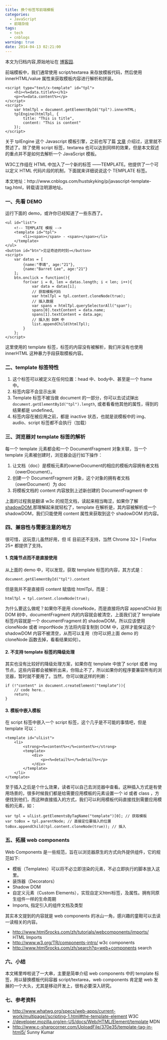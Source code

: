 ```yaml
---
title: 换个标签写前端模板
categories:
  - JavaScript
  - 前端杂烩
tags:
  - tech
  - cnblogs
warning: true
date: 2014-04-13 02:21:00
---
```


<div class="history-article">本文为归档内容,原始地址在 <a href="http://www.cnblogs.com/hustskyking/archive/2014/04/13/javascript-template-tag.html" target="_blank">博客园</a>.</div>

<p>前端模板中，我们通常使用 script/textarea 来存放模板代码，然后使用 innerHTML/value 属性来获取模板内容进行解析和拼装。</p>

```
<script type="text/x-template" id="tpl">
    <h1><%=data.title%></h1>
    <p><%=data.content%></p>
</script>
<script>
    var htmlTpl = document.getElementById("tpl").innerHTML;
    tplEngine(htmlTpl, {
        title: "This is title",
        content: "This is content"
    });
</script>

```

<p>关于 tplEngine 这个 Javascript 模板引擎，之前也写了篇 <a href="http://www.cnblogs.com/hustskyking/p/principle-of-javascript-template.html" target="_blank">文章</a> 介绍过，这里就不赘述了。除了使用 script 标签，textarea 也可以达到同样的效果，但是本文叙述的重点并不是如何去解析一个 JavaScript 模板。</p>
<p>W3C工作组在 HTML 中加入了一个新的标签 &mdash;&mdash;TEMPLATE。他提供了一个可以定义 HTML 代码片段的机制，下面就来详细说说这个 TEMPLATE 标签。</p>
<p>本文地址：http://www.cnblogs.com/hustskyking/p/javascript-template-tag.html，转载请注明源地址。</p>
<h3>一、先看 DEMO</h3>
<p>运行下面的 demo，或许你已经知道了一些东西了。</p>

```
<ul id="list">
    <!-- TEMPLATE 模板 -->
    <template id="tpl">
        <li><span></span> - <span></span></li>
    </template>
</ul>
<button id="btn">见证奇迹的时刻→</button>
<script>
    var datas = [
        {name:"李靖", age:"21"},
        {name:"Barret Lee", age:"21"}
    ];
    btn.onclick = function(){
        for(var i = 0, len = datas.length; i < len; i++){
            var data = datas[i];
            // 获取模板代码
            var htmlTpl = tpl.content.cloneNode(true);
            // 插入数据
            var spans = htmlTpl.querySelectorAll("span");
            spans[0].textContent = data.name;
            spans[1].textContent = data.age;
            // 插入到 DOM 中
            list.appendChild(htmlTpl);
        }
    };
</script>

```

<p>这里使用的 template 标签，标签的内容没有被解析，我们并没有也使用 innerHTML 这种暴力手段获取模板内容。</p>
<h3>二、template 标签特性</h3>
<ol>
<li>这个标签可以被定义在任何位置：head 中、body中、甚至是一个 frame 中。</li>
<li>标签内容不会显示出来</li>
<li>Template 标签不被当做 document 的一部分，你可以去试试弹出 <code>document.getElementById("tpl").length</code>, 或者看看他其他的属性，得到的结果都是 undefined。</li>
<li>标签内容在被应用之前，都是 inactive 状态，也就是说模板中的 img、audio、script 标签都不会执行（加载）</li>
</ol>
<h3>三、浏览器对 template 标签的解析</h3>
<p>每一个 template 元素都会和一个 DocumentFragment 对象关联，当一个 template 元素被创建时，浏览器会运行如下操作：</p>
<ol>
<li><span class="translator" title="Let doc be the template element's ownerDocument's appropriate template contents owner document.">让文档（doc）是模板元素的ownerDocument的相应的模板内容拥有者文档（owerDocument）。</span></li>
<li><span class="translator" title="Create a DocumentFragment object whose ownerDocument is doc.">创建一个 DocumentFragment 对象，这个对象的拥有者文档（owerDocument）为 doc</span></li>
<li><span class="translator" title="Set the template element's template contents to the newly created DocumentFragment object.">将模板文档的 content 内容放到上述新创建的 DocumentFragment 中</span></li>
</ol>
<p>上面的过程我是翻译 w3c 的规范文档，读起来相当晦涩，如果你了解 <a href="http://www.zhihu.com/question/22326250/answer/21686102" target="_blank">shadowDOM</a>,那理解起来就轻松了，template 在解析是，其内容被解析成一个 shadowDOM，我们只能使用 content 属性来获取到这个 shadowDOM 的内容。</p>
<h3>四、兼容性与需要注意的地方</h3>
<p>很可惜，这玩意儿虽然好用，但 IE 目前还不支持，当然 Chrome 32+ | Firefox 25+ 都提供了支持。</p>
<h4>1. 克隆节点而不是直接使用</h4>
<p>从上面的 demo 中，可以发现，获取 template 标签的内容，其方式是：</p>

```
document.getElementById("tpl").content

```

<p>但是我并不是直接将 content 赋值给 htmlTpl，而是：</p>

```
htmlTpl = tpl.content.cloneNode(true);

```

<p>为什么要这么做呢？如果你不是用 cloneNode，而是直接将内容 appendChild 到 DOM 树中，documentFragment 内的内容就会被清空，上面我们说了 template 标签内容就是一个 documentFragment 的 shadowDOM，所以应该使用 cloneNode 或者 importNode 方法将内容复制到 DOM 中，这样才能保证这个 shadowDOM 内容不被清空，从而可以复用（你可以把上面 demo 的 cloneNode 函数去掉，看看结果如何）。</p>
<h4>2. 不支持 template 标签的降级处理</h4>
<p>其实也没有比较好的降级处理方案，如果你在 template 中放了 script 或者 img 节点，这些内容都会被解析出来，你阻止不了，所以如果你的程序要兼容所有的浏览器，暂时就不要用了。当然，你可以做这样的判断：</p>

```
if (!"content" in document.createElement("template")){
    // code here..
    return;
}

```

<h4>3. 模板中嵌入模板</h4>
<p>在 script 标签中嵌入一个 script 标签，这个几乎是不可能的事情吧，但是 template 可以：</p>

```
<template id="ulList">
    <li>
        <strong><%=content%></%=content%></strong>
        <template>
            <div>
                <p><%=detail%></%=detail%></p>
            </div>
        </template>
    </li>
</template>

```

<p>至于插入之后是个什么效果，读者可以自己去浏览器中查看。这种插入方式是有使用场景的，很多时候我们都是给需要应用模板的元素设置一个 id 或者 class ，方便找到他们，而这种直接插入的方式，我们可以利用模板代码直接找到需要应用模板的元素，如：</p>

```
var tpl = ulList.getElementsByTagName("template")[0]; // 获取模板
var toBox = tpl.parentNode; // 直接定位要插入的位置
toBox.appendChild(tpl.content.cloneNode(true)); // 插入

```

<h3>五、拓展 web components</h3>
<p>Web Components 是一些规范，旨在以浏览器原生的方式向外提供组件，它的规范如下:</p>
<ul>
<li>模板（Templates）可以将不必立即渲染的元素，不必立即执行的脚本放入这里。</li>
<li>装饰器（Decorators）</li>
<li>Shadow DOM</li>
<li>自定义元素（Custom Elements），实现自定义html标签，及属性。拥有同原生组件一样的生命周期</li>
<li>Imports, 指定引入的组件文档及类型</li>
</ul>
<p>其实本文提到的内容就是 web components 的冰山一角，感兴趣的童鞋可以去读一读相关的内容。</p>
<ul>
<li><a href="http://www.html5rocks.com/zh/tutorials/webcomponents/imports/" target="_blank">http://www.html5rocks.com/zh/tutorials/webcomponents/imports/</a> HTML Imports</li>
<li><a href="http://www.w3.org/TR/components-intro/" target="_blank">http://www.w3.org/TR/components-intro/</a> w3c components</li>
<li><a href="http://www.html5rocks.com/zh/search?q=web+components" target="_blank">http://www.html5rocks.com/zh/search?q=web+components</a> search</li>
</ul>
<h3>六、小结</h3>
<p>本文稀里哗啦说了一大串，主要是简单介绍 web components 中的 template 标签，用以替换模板代码容器 script/textarea，web components 肯定是 web 发展的一个大头，尤其是移动开发上，很有必要深入研究。</p>
<h3>七、参考资料</h3>
<ul>
<li><a href="http://www.whatwg.org/specs/web-apps/current-work/multipage//scripting-1.html#the-template-element" target="_blank">http://www.whatwg.org/specs/web-apps/current-work/multipage//scripting-1.html#the-template-element</a> W3C</li>
<li><a href="//developer.mozilla.org/en-US/docs/Web/HTML/Element/template" target="_blank">//developer.mozilla.org/en-US/docs/Web/HTML/Element/template</a> MDN</li>
<li><a href="http://www.c-sharpcorner.com/UploadFile/370e35/template-tag-in-html5/" target="_blank">http://www.c-sharpcorner.com/UploadFile/370e35/template-tag-in-html5/</a> Sunny Kumar</li>
</ul>

